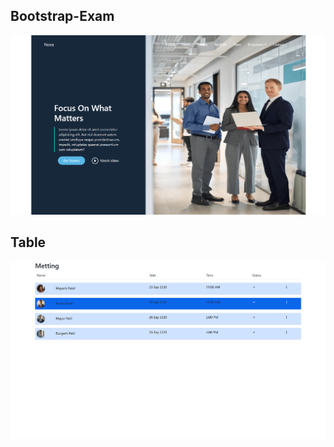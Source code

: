 <h2>Bootstrap-Exam</h2>

<a href="https://melodious-seahorse-9ac41c.netlify.app/"><img src="bootstrap-exam.png"></a>

<h2>Table</h2>

<a href="https://melodious-seahorse-9ac41c.netlify.app/"><img src="table.png"></a>
